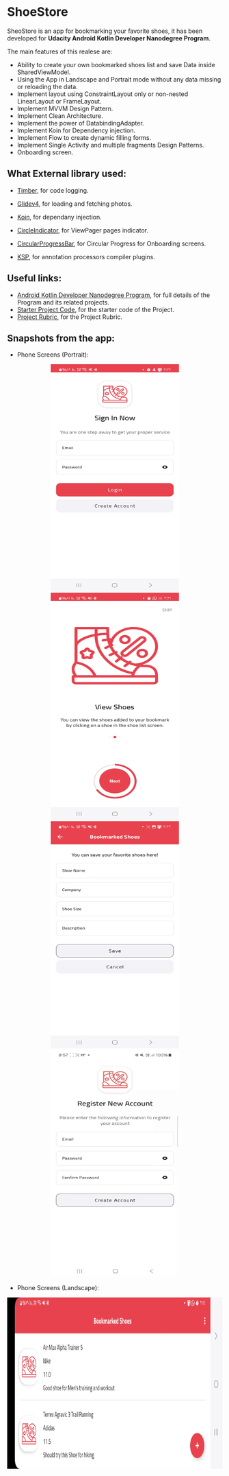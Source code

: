 # ShoeStore

SheoStore is an app for bookmarking your favorite shoes, it has been developed for **Udacity Android Kotlin Developer Nanodegree Program**.

The main features of this realese are:
* Ability to create your own bookmarked shoes list and save Data inside SharedViewModel.
* Using the App in Landscape and Portrait mode without any data missing or reloading the data.
* Implement layout using ConstraintLayout only or non-nested LinearLayout or FrameLayout.
* Implement MVVM Design Pattern.
* Implement Clean Architecture.
* Implement the power of DatabindingAdapter.
* Implement Koin for Dependency injection.
* Implement Flow to create dynamic filling forms.
* Implement Single Activity and multiple fragments Design Patterns.
* Onboarding screen.


What External library used:
-------

* [Timber](https://github.com/JakeWharton/timber), for code logging.

* [Glidev4](http://bumptech.github.io/glide/doc/getting-started.html), for loading and fetching photos.

* [Koin](https://github.com/johncarl81/parceler), for dependany injection.

* [CircleIndicator](https://github.com/ongakuer/CircleIndicator), for ViewPager pages indicator.

* [CircularProgressBar](https://github.com/lopspower/CircularProgressBar), for Circular Progress for Onboarding screens.

* [KSP](https://developer.android.com/build/migrate-to-ksp), for annotation processors compiler plugins.


Useful links:
-------

* [Android Kotlin Developer Nanodegree Program](https://www.udacity.com/course/android-kotlin-developer-nanodegree--nd940), for full details of the Program and its related projects.
* [Starter Project Code](https://github.com/udacity/nd940-android-kotlin-course1-starter), for the starter code of the Project.
* [Project Rubric](https://docs.google.com/document/d/1n1vvMoQ_cv2E9NDcej7WDQMTqsY096dTPyh7Alkb1_0/edit?usp=sharing), for the Project Rubric.


Snapshots from the app:
-------
* Phone Screens (Portrait):

<p align="center">
  <img src="./images/login.jpg" width="300" height="530" />  
  <img src="./images/onboarding.jpg" width="300" height="530" /> 
  <img src="./images/add_shoe_to_bookmark.jpg" width="300" height="530" /> 
  <img src="./images/flow_form.gif" width="300" height="530" /> 

</p>

* Phone Screens (Landscape):

<p align="center">
  <img src="./images/bookmark_list_landscape.jpg" width="630" height="400" />
</p>
